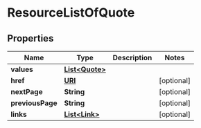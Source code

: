 

# ResourceListOfQuote

## Properties

Name | Type | Description | Notes
------------ | ------------- | ------------- | -------------
**values** | [**List&lt;Quote&gt;**](Quote.md) |  | 
**href** | [**URI**](URI.md) |  |  [optional]
**nextPage** | **String** |  |  [optional]
**previousPage** | **String** |  |  [optional]
**links** | [**List&lt;Link&gt;**](Link.md) |  |  [optional]




